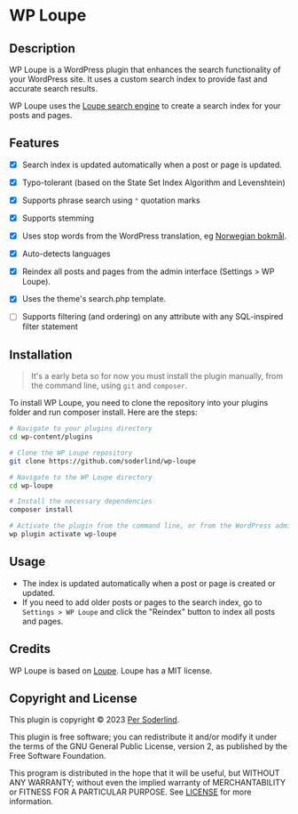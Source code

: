 # WP Loupe

## Description

WP Loupe is a WordPress plugin that enhances the search functionality of your WordPress site. It uses a custom search index to provide fast and accurate search results.

WP Loupe uses the [Loupe search engine](https://github.com/loupe-php/loupe/blob/main/README.md) to create a search index for your posts and pages.

## Features

- [x] Search index is updated automatically when a post or page is updated.
- [x] Typo-tolerant (based on the State Set Index Algorithm and Levenshtein)
- [x] Supports phrase search using `"` quotation marks
- [x] Supports stemming
- [x] Uses stop words from the WordPress translation, eg [Norwegian bokmål](https://translate.wordpress.org/projects/wp/dev/nb/default/?filters%5Bstatus%5D=either&filters%5Boriginal_id%5D=70980&filters%5Btranslation_id%5D=2917948). 
- [x] Auto-detects languages
- [x] Reindex all posts and pages from the admin interface (Settings > WP Loupe).
- [x] Uses the theme's search.php template.
- [ ] Supports filtering (and ordering) on any attribute with any SQL-inspired filter statement



## Installation

> It's a early beta so for now you must install the plugin manually, from the command line, using `git` and `composer`.

To install WP Loupe, you need to clone the repository into your plugins folder and run composer install. Here are the steps:

```bash
# Navigate to your plugins directory
cd wp-content/plugins

# Clone the WP Loupe repository
git clone https://github.com/soderlind/wp-loupe

# Navigate to the WP Loupe directory
cd wp-loupe

# Install the necessary dependencies
composer install

# Activate the plugin from the command line, or from the WordPress admin
wp plugin activate wp-loupe
```

## Usage
- The index is updated automatically when a post or page is created or updated.
- If you need to add older posts or pages to the search index, go to `Settings > WP Loupe` and click the "Reindex" button to index all posts and pages.

## Credits

WP Loupe is based on [Loupe](https://github.com/loupe-php/loupe/). Loupe has a MIT license.

## Copyright and License

This plugin is copyright © 2023 [Per Soderlind](http://github.com/soderlind).

This plugin is free software; you can redistribute it and/or modify it under the terms of the GNU General Public License, version 2, as published by the Free Software Foundation.

This program is distributed in the hope that it will be useful, but WITHOUT ANY WARRANTY; without even the implied warranty of MERCHANTABILITY or FITNESS FOR A PARTICULAR PURPOSE. See [LICENSE](LICENSE) for more information.

